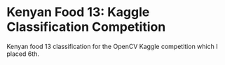 # Kenyan Food 13: Kaggle Classification Competition

Kenyan food 13 classification for the OpenCV Kaggle competition which I placed 6th.
